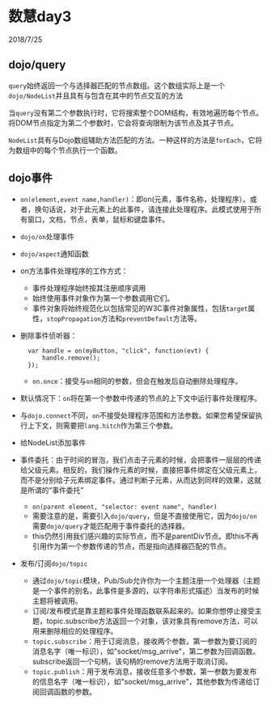 # 数慧day3 #
2018/7/25 

## dojo/query ##
`query`始终返回一个与选择器匹配的节点数组。这个数组实际上是一个`dojo/NodeList`并且具有与包含在其中的节点交互的方法

当`query`没有第二个参数执行时，它将搜索整个DOM结构，有效地遍历每个节点。将DOM节点指定为第二个参数时，它会将查询限制为该节点及其子节点。

`NodeList`具有与Dojo数组辅助方法匹配的方法。一种这样的方法是`forEach`，它将为数组中的每个节点执行一个函数。

## dojo事件 ##
- `on(element,event name,handler)`：即on(元素，事件名称，处理程序）。或者，换句话说，对于此元素上的此事件，请连接此处理程序。此模式使用于所有窗口，文档，节点，表单，鼠标和键盘事件。
- `dojo/on`处理事件
- `dojo/aspect`通知函数
- on方法事件处理程序的工作方式：
	- 事件处理程序始终按其注册顺序调用
	- 始终使用事件对象作为第一个参数调用它们。
	- 事件对象将始终规范化以包括常见的W3C事件对象属性，包括`target`属性，`stopPropagation`方法和`preventDefault`方法等。
- 删除事件侦听器：
	
		var handle = on(myButton, "click", function(evt) {
			handle.remove();
		});
	- `on.once`：接受与`on`相同的参数，但会在触发后自动删除处理程序。
- 默认情况下：`on`将在第一个参数中传递的节点的上下文中运行事件处理程序。
- 与`dojo.connect`不同，`on`不接受处理程序范围和方法参数。如果您希望保留执行上下文，则需要把`lang.hitch`作为第三个参数。
- 给NodeList添加事件
- 事件委托：由于时间的冒泡，我们点击子元素的时候，会把事件一层层的传递给父级元素。相反的，我们操作元素的时候，直接把事件绑定在父级元素上，而不是分别给子元素绑定事件。通过判断子元素，从而达到同样的效果，这就是所谓的“事件委托”
	- `on(parent element, "selector: event name", handler)`
	- 需要注意的是，需要引入`dojo/query`，但是不直接使用它，因为`dojo/on`需要`dojo/query`才能匹配用于事件委托的选择器。
	- this仍然引用我们感兴趣的实际节点，而不是parentDiv节点。即this不再引用作为第一个参数传递的节点，而是指向选择器匹配的节点。
- 发布/订阅`dojo/topic`
	- 通过`dojo/topic`模块，Pub/Sub允许你为一个主题注册一个处理器（主题是一个事件的别名，此事件是多源的，以字符串形式描述）当发布的时候主题将被调用。
	- 订阅/发布模式是靠主题和事件处理函数联系起来的。如果你想停止接受主题，topic.subscribe方法返回一个对象，该对象具有remove方法，可以用来删除相应的处理程序。
	- `topic.subscribe`：用于订阅消息，接收两个参数，第一参数为要订阅的消息名字（唯一标识），如"socket/msg_arrive"，第二参数为回调函数。subscribe返回一个句柄，该句柄的remove方法用于取消订阅。
	- `topic.publish`：用于发布消息，接收任意多个参数，第一参数为要发布的信息名字（唯一标识），如"socket/msg_arrive"，其他参数为传递给订阅回调函数的参数。

